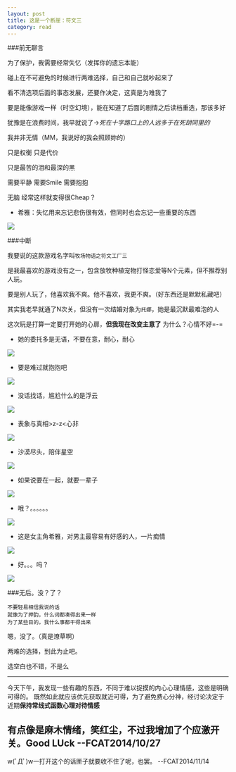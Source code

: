 ```yaml
---
layout: post
title: 这是一个断崖：符文三
category: read
---
```

###前无聊言

为了保护，我需要经常失忆（发挥你的遗忘本能）

碰上在不可避免的时候进行两难选择，自己和自己就吵起来了

看不清选项后面的事态发展，还要作决定，这真是为难我了

要是能像游戏一样（时空幻境），能在知道了后面的剧情之后读档重选，那该多好

犹豫是在浪费时间，我早就说了->*死在十字路口上的人远多于在死胡同里的* 

我并非无情（MM，我说好的我会照顾妳的）

只是权衡 只是代价

只是最苦的泪和最深的黑

需要平静 需要Smile 需要抱抱

无脑 经常这样就变得很Cheap？

- 希雅：失忆用来忘记悲伤很有效，但同时也会忘记一些重要的东西

<img class="cover" src="/images/2014/10/RF3/20141025004153.jpg" />

###中断

我要说的这款游戏名字叫`牧场物语之符文工厂三`

是我最喜欢的游戏没有之一，包含放牧种植宠物打怪恋爱等N个元素，但不推荐别人玩。

要是别人玩了，他喜欢我不爽。他不喜欢，我更不爽。（好东西还是默默私藏吧）

其实我老早就通了N次关，但没有一次结婚对象为`托娜`，她是最沉默最难泡的人

这次玩是打算一定要打开她的心扉，**但我现在改变主意了** 为什么？心情不好=-=

- 她的委托多是无语，不要在意，耐心，耐心

<img class="cover" src="/images/2014/10/RF3/20141023231806.jpg" />

- 要是难过就抱抱吧

<img class="cover" src="/images/2014/10/RF3/20141023232010.jpg" />

- 没话找话，尴尬什么的是浮云

<img class="cover" src="/images/2014/10/RF3/20141023204626.jpg" />

- 表象与真相>z-z<心非

<img class="cover" src="/images/2014/10/RF3/20141023224334.jpg" />

- 沙漠尽头，陪伴星空

<img class="cover" src="/images/2014/10/RF3/20141023205330.jpg" />

- 如果说要在一起，就要一辈子

<img class="cover" src="/images/2014/10/RF3/20141024215953.jpg" />

- 哦？。。。。。。

<img class="cover" src="/images/2014/10/RF3/20141023210937.jpg" />

- 这是女主角希雅，对男主最容易有好感的人，一片痴情

<img class="cover" src="/images/2014/10/RF3/20141025004120.jpg" />

- 好。。。吗？

<img class="cover" src="/images/2014/10/RF3/20141024235946.jpg" />

###无后。没？了？

```
不要轻易相信我说的话
就像为了押韵，什么词都凑得出来一样
为了某些目的，我什么事都干得出来
```

嗯，没了。（真是潦草啊）

两难的选择，到此为止吧。

选空白也不错，不是么

---
今天下午，我发现一些有趣的东西，不同于难以捉摸的内心心理情感，这些是明确可得的。
既然如此就应该优先获取就近可得，为了避免费心分神，经讨论决定于近期**保持常线式函数心理对待情感**

有点像是麻木情绪，笑红尘，不过我增加了个应激开关。Good LUck
              --FCAT2014/10/27
---
w(ﾟДﾟ)w一打开这个的话匣子就要收不住了呢，也罢。
              --FCAT2014/11/14